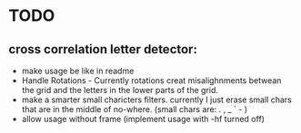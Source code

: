 # TODO

## cross correlation letter detector:
- make usage be like in readme
- Handle Rotations - Currently rotations creat misalighnments betwean the grid and the letters in the lower parts of the grid.
- make a smarter small charicters filters. currently I just erase small chars that are in the middle of no-where. (small chars are:  . , _ ` - )
- allow usage without frame (implement usage with -hf turned off)
